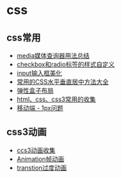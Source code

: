 <!--
 * @Description: In User Settings Edit
 * @Author: your name
 * @Date: 2019-09-01 10:43:57
 * @LastEditTime: 2019-09-01 10:43:57
 * @LastEditors: your name
 -->

# css

## css常用
  - [media媒体查询器用法总结](./Marklist/list-1/media媒体查询器用法总结.md)      
  - [checkbox和radio标签的样式自定义](./Marklist/list-1/checkbox和radio标签的样式自定义.md) 
  - [input输入框美化](./Marklist/list-1/input输入框美化.md) 
  - [常用的CSS水平垂直居中方法大全](./Marklist/list-1/常用的CSS水平垂直居中方法大全.md)
  - [弹性盒子布局](./Marklist/list-1/弹性盒子布局.md)
  - [html、css、css3常用的收集](./Marklist/list-1/html、css、css3常用的收集.md)
  - [移动端 - 1px问题](./Marklist/list-1/Marklist/list-1) 


## css3动画 
   - [ccs3动画收集 ](./Marklist/list-1/ccs3动画收集.md)
   - [Animation帧动画](./Marklist/list-1/Animation帧动画.md)
   - [transtion过度动画](./Marklist/list-1/transtion过度动画.md)

